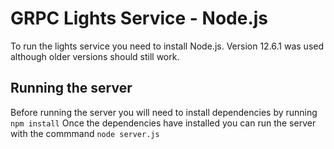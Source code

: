 # GRPC Lights Service - Node.js

To run the lights service you need to install Node.js.
Version 12.6.1 was used although older versions should still work.

## Running the server
Before running the server you will need to install dependencies by running `npm install`
Once the dependencies have installed you can run the server with the commmand `node server.js`
